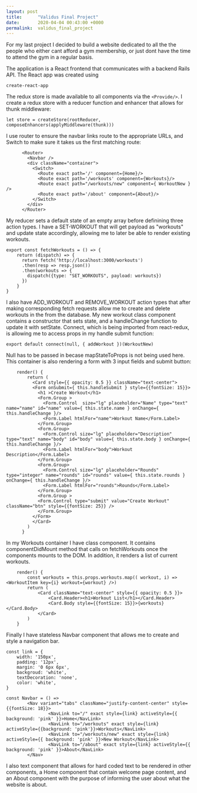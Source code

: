 ```yaml
---
layout: post
title:      "Validus Final Project"
date:       2020-04-04 00:43:00 +0000
permalink:  validus_final_project
---
```



For my last project I decided to build a website dedicated to all the the people who either cant afford a gym membership, or just dont have the time to attend the gym in a regular basis.

The application is a React frontend that communicates with a backend Rails API. The React app was created using 
```
create-react-app
```
The redux store is made available to all components via the `<Provide/>`. I create a redux store with a reducer function and enhancer that allows for thunk middleware:
```
let store = createStore(rootReducer, composeEnhancers(applyMiddleware(thunk)))
```

I use router to ensure the navbar links route to the appropriate URLs, and Switch to make sure it takes us the first matching route:
```
      <Router>
        <Navbar />
        <div className="container">
          <Switch>
            <Route exact path='/' component={Home}/>
            <Route exact path='/workouts' component={Workouts}/>
            <Route exact path="/workouts/new" component={ WorkoutNew } />
            <Route exact path='/about' component={About}/>
          </Switch>
        </div>
      </Router>
```

My reducer sets a default state of an empty array before definining three action types. 
I have a SET-WORKOUT that will get payload as "workouts" and update state accordingly, allowing me to later be able to render existing workouts.
```
export const fetchWorkouts = () => {
    return (dispatch) => {
      return fetch('http://localhost:3000/workouts')
      .then(resp => resp.json())
      .then(workouts => {
        dispatch({type: "SET_WORKOUTS", payload: workouts})
      })
    }
}
```
I also have ADD_WORKOUT and REMOVE_WORKOUT action types that after making corresponding fetch requests allow me to create and delete workouts in the from the database.
My new workout class component contains a constructor that sets state, and a handleChange function to update it with setState. Connect, which is being imported from react-redux, is allowing me to access props in my handle submit function:
```
export default connect(null, { addWorkout })(WorkoutNew)
```
Null has to be passed in becase mapStateToProps is not being used here.
This container is also rendering a form with 3 input fields and submit button:
```
    render() {
        return (
          <Card style={{ opacity: 0.5 }} className="text-center">
          <Form onSubmit={ this.handleSubmit } style={{fontSize: 15}}>
            <h1 >Create Workout</h1>
            <Form.Group >
              <Form.Control  size="lg" placeholder="Name" type="text" name="name" id="name" value={ this.state.name } onChange={ this.handleChange }/>
              <Form.Label htmlFor="name">Workout Name</Form.Label>
            </Form.Group>
            <Form.Group>
              <Form.Control size="lg" placeholder="Description" type="text" name="body" id="body" value={ this.state.body } onChange={ this.handleChange }/>
              <Form.Label htmlFor="body">Workout Description</Form.Label>
            </Form.Group>
            <Form.Group>
              <Form.Control size="lg" placeholder="Rounds" type="integer" name="rounds" id="rounds" value={ this.state.rounds } onChange={ this.handleChange }/>
              <Form.Label htmlFor="rounds">Rounds</Form.Label>
            </Form.Group>
            <Form.Group >
            <Form.Control type="submit" value="Create Workout" className="btn" style={{fontSize: 25}} />
            </Form.Group>
          </Form>
          </Card>
        )
      }
```

In my Workouts container I have class component. It contains componentDidMount method that calls on fetchWorkouts once the components mounts to the DOM. In addition, it renders a list of current workouts. 
```
    render() {
        const workouts = this.props.workouts.map(( workout, i) => <WorkoutItem key={i} workout={workout} />)
        return (
            <Card className="text-center" style={{ opacity: 0.5 }}>
                <Card.Header><h1>Workout List</h1></Card.Header>
                <Card.Body style={{fontSize: 15}}>{workouts}</Card.Body>
            </Card>
        )
    }
```

Finally I have stateless Navbar component that allows me to create and style a navigation bar.
```
const link = {
    width: '150px',
    padding: '12px',
    margin: '0 6px 6px',
    backgroud: 'white',
    textDecoration: 'none',
    color: 'white',
}

const Navbar = () =>
        <Nav variant="tabs" className="justify-content-center" style={{fontSize: 18}}>
                <NavLink to="/" exact style={link} activeStyle={{ background: 'pink' }}>Home</NavLink>
                <NavLink to="/workouts" exact style={link} activeStyle={{background: 'pink'}}>Workouts</NavLink>
                <NavLink to="/workouts/new" exact style={link} activeStyle={{ background: 'pink' }}>New Workout</NavLink>
                <NavLink to="/about" exact style={link} activeStyle={{ background: 'pink' }}>About</NavLink>
        </Nav>
```

I also text component that allows for hard coded text to be rendered in other components, a Home component that contain welcome page content, and an About component with the purpose of informing the user about what the website is about.


